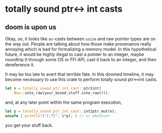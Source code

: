 # totally sound ptr&lt;-&gt; int casts

## doom is upon us

Okay, so, it looks like `as`-casts between `usize` and raw pointer types are
on the way out. People are talking about how those make provenance really
annoying which is bad for formalizing a memory model. In this hypothetical
future, it would be highly illegal to cast a pointer to an integer, maybe
roundtrip it through some OS or FFI API, cast it back to an integer, and then
dereference it.

It may be too late to avert that terrible fate. In this doomed timeline, it
may become necessary to use this crate to perform totally sound
ptr&lt;-&gt;int casts.

```rust
let n = totally_sound_ptr_int_cast::ptr2int(
    Bxo::into_raw(your_boxed_stuff.into_raw()));
```

and, at any later point within the same program execution,

```rust
let p = totally_sound_ptr_int_cast::int2ptr_mut(n);
unsafe { println!("{:?}", &*p); } // or whatever
```

you get your stuff back.
